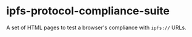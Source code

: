 # ipfs-protocol-compliance-suite
A set of HTML pages to test a browser's compliance with `ipfs://` URLs.
